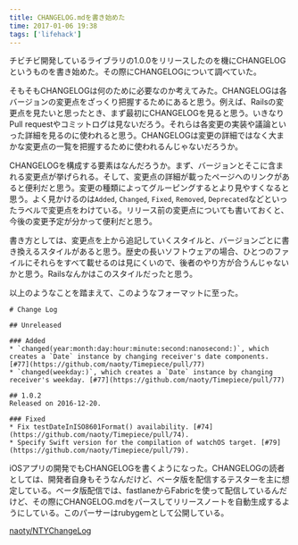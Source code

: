 ```yaml
---
title: CHANGELOG.mdを書き始めた
time: 2017-01-06 19:38
tags: ['lifehack']
---
```


チビチビ開発しているライブラリの1.0.0をリリースしたのを機にCHANGELOGというものを書き始めた。その際にCHANGELOGについて調べていた。

そもそもCHANGELOGは何のために必要なのか考えてみた。CHANGELOGは各バージョンの変更点をざっくり把握するためにあると思う。例えば、Railsの変更点を見たいと思ったとき、まず最初にCHANGELOGを見ると思う。いきなりPull requestやコミットログは見ないだろう。それらは各変更の実装や議論といった詳細を見るのに使われると思う。CHANGELOGは変更の詳細ではなく大まかな変更点の一覧を把握するために使われるんじゃないだろうか。

CHANGELOGを構成する要素はなんだろうか。まず、バージョンとそこに含まれる変更点が挙げられる。そして、変更点の詳細が載ったページへのリンクがあると便利だと思う。変更の種類によってグルーピングするとより見やすくなると思う。よく見かけるのは`Added`, `Changed`, `Fixed`, `Removed`, `Deprecated`などといったラベルで変更点をわけている。リリース前の変更点についても書いておくと、今後の変更予定が分かって便利だと思う。

書き方としては、変更点を上から追記していくスタイルと、バージョンごとに書き換えるスタイルがあると思う。歴史の長いソフトウェアの場合、ひとつのファイルにそれらをすべて載せるのは見にくいので、後者のやり方が合うんじゃないかと思う。Railsなんかはこのスタイルだったと思う。

以上のようなことを踏まえて、このようなフォーマットに至った。

```
# Change Log

## Unreleased

### Added
* `changed(year:month:day:hour:minute:second:nanosecond:)`, which creates a `Date` instance by changing receiver's date components. [#77](https://github.com/naoty/Timepiece/pull/77)
* `changed(weekday:)`, which creates a `Date` instance by changing receiver's weekday. [#77](https://github.com/naoty/Timepiece/pull/77)

## 1.0.2
Released on 2016-12-20.

### Fixed
* Fix testDateInISO8601Format() availability. [#74](https://github.com/naoty/Timepiece/pull/74).
* Specify Swift version for the compilation of watchOS target. [#79](https://github.com/naoty/Timepiece/pull/79).
```

iOSアプリの開発でもCHANGELOGを書くようになった。CHANGELOGの読者としては、開発者自身もそうなんだけど、ベータ版を配信するテスターを主に想定している。ベータ版配信では、fastlaneからFabricを使って配信しているんだけど、その際にCHANGELOG.mdをパースしてリリースノートを自動生成するようにしている。このパーサーはrubygemとして公開している。

[naoty/NTYChangeLog](https://github.com/naoty/NTYChangeLog)
